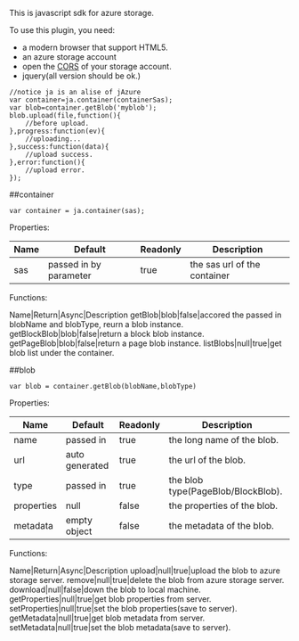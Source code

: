 ﻿This is javascript sdk for azure storage.

To use this plugin, you need:
+ a modern browser that support HTML5.
+ an azure storage account
+ open the [CORS](http://blogs.msdn.com/b/windowsazurestorage/archive/2013/11/27/windows-azure-storage-release-introducing-cors-json-minute-metrics-and-more.aspx) of your storage account.
+ jquery(all version should be ok.)

<!--list end-->

	//notice ja is an alise of jAzure
	var container=ja.container(containerSas);
	var blob=container.getBlob('myblob');
	blob.upload(file,function(){
		//before upload.
	},progress:function(ev){
		//uploading...
	},success:function(data){
		//upload success.
	},error:function(){
		//upload error.
	});

##container

	var container = ja.container(sas);

Properties:  

Name|Default|Readonly|Description
---|---|---|---
sas|passed in by parameter|true|the sas url of the container

Functions:  

Name|Return|Async|Description
getBlob|blob|false|accored the passed in blobName and blobType, reurn a blob instance.
getBlockBlob|blob|false|return a block blob instance.
getPageBlob|blob|false|return a page blob instance.
listBlobs|null|true|get blob list under the container.

##blob

	var blob = container.getBlob(blobName,blobType)

Properties:  

Name|Default|Readonly|Description
---|---|---|---
name|passed in|true|the long name of the blob.
url|auto generated|true|the url of the blob.
type|passed in|true|the blob type(PageBlob/BlockBlob).
properties|null|false|the properties of the blob.
metadata|empty object|false|the metadata of the blob.

Functions: 
 
Name|Return|Async|Description
upload|null|true|upload the blob to azure storage server.
remove|null|true|delete the blob from azure storage server.
download|null|false|down the blob to local machine.
getProperties|null|true|get blob properties from server.
setProperties|null|true|set the blob properties(save to server).
getMetadata|null|true|get blob metadata from server.
setMetadata|null|true|set the blob metadata(save to server).